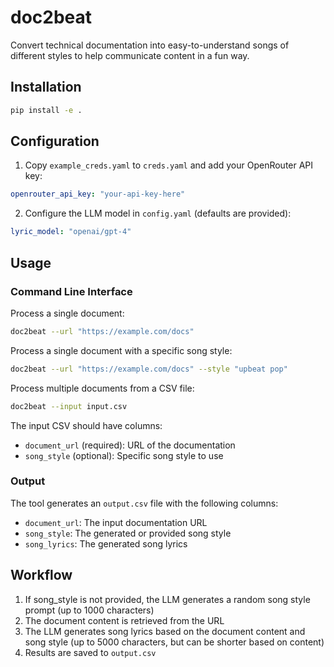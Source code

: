# doc2beat

Convert technical documentation into easy-to-understand songs of different styles to help communicate content in a fun way.

## Installation

```bash
pip install -e .
```

## Configuration

1. Copy `example_creds.yaml` to `creds.yaml` and add your OpenRouter API key:
```yaml
openrouter_api_key: "your-api-key-here"
```

2. Configure the LLM model in `config.yaml` (defaults are provided):
```yaml
lyric_model: "openai/gpt-4"
```

## Usage

### Command Line Interface

Process a single document:
```bash
doc2beat --url "https://example.com/docs"
```

Process a single document with a specific song style:
```bash
doc2beat --url "https://example.com/docs" --style "upbeat pop"
```

Process multiple documents from a CSV file:
```bash
doc2beat --input input.csv
```

The input CSV should have columns:
- `document_url` (required): URL of the documentation
- `song_style` (optional): Specific song style to use

### Output

The tool generates an `output.csv` file with the following columns:
- `document_url`: The input documentation URL
- `song_style`: The generated or provided song style
- `song_lyrics`: The generated song lyrics

## Workflow

1. If song_style is not provided, the LLM generates a random song style prompt (up to 1000 characters)
2. The document content is retrieved from the URL
3. The LLM generates song lyrics based on the document content and song style (up to 5000 characters, but can be shorter based on content)
4. Results are saved to `output.csv`

